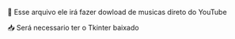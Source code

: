 🎼 Esse arquivo ele irá fazer dowload de musicas direto do YouTube

📥 Será necessario ter o Tkinter baixado
